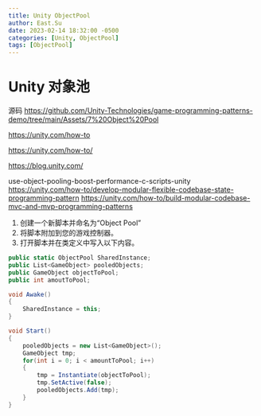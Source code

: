 ```yaml
---
title: Unity ObjectPool
author: East.Su
date: 2023-02-14 18:32:00 -0500
categories: [Unity, ObjectPool]
tags: [ObjectPool]
---
```


# Unity 对象池
源码 https://github.com/Unity-Technologies/game-programming-patterns-demo/tree/main/Assets/7%20Object%20Pool

https://unity.com/how-to

https://unity.com/how-to/

https://blog.unity.com/



use-object-pooling-boost-performance-c-scripts-unity
https://unity.com/how-to/develop-modular-flexible-codebase-state-programming-pattern
https://unity.com/how-to/build-modular-codebase-mvc-and-mvp-programming-patterns

1. 创建一个新脚本并命名为“Object Pool”
2. 将脚本附加到您的游戏控制器。 
3. 打开脚本并在类定义中写入以下内容。

```c#
public static ObjectPool SharedInstance;
public List<GameObject> pooledObjects;
public GameObject objectToPool;
public int amoutToPool;

void Awake()
{
    SharedInstance = this;
}

void Start()
{
    pooledObjects = new List<GameObject>();
    GameObject tmp;
    for(int i = 0; i < amountToPool; i++)
    {
        tmp = Instantiate(objectToPool);
        tmp.SetActive(false);
        pooledObjects.Add(tmp);
    }
}
```
